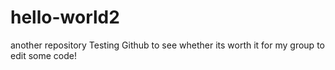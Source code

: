 # hello-world2
another repository 
Testing Github to see whether its worth it for my group to edit some code!
